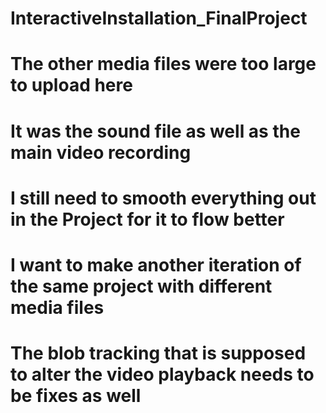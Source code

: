 # InteractiveInstallation_FinalProject
# The other media files were too large to upload here
# It was the sound file as well as the main video recording
# I still need to smooth everything out in the Project for it to flow better
#
# I want to make another iteration of the same project with different media files
# The blob tracking that is supposed to alter the video playback needs to be fixes as well
